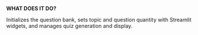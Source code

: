 **WHAT DOES IT DO?**
 
 Initializes the question bank, sets topic and question quantity with Streamlit widgets, and manages quiz generation and display.
